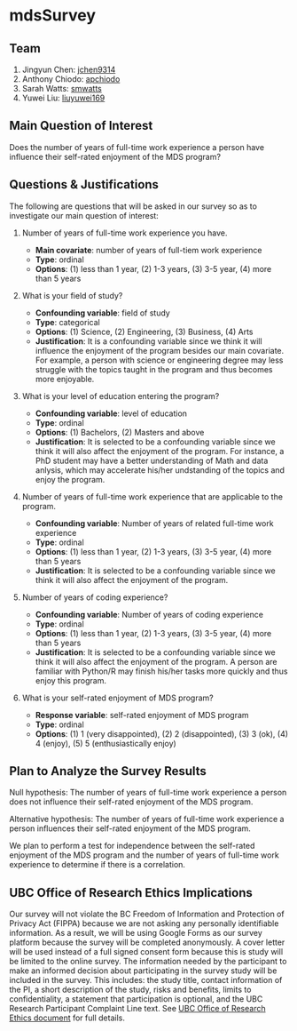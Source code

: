# mdsSurvey

## Team
1. Jingyun Chen: [jchen9314](https://github.com/jchen9314)
2. Anthony Chiodo: [apchiodo](https://github.com/apchiodo)
3. Sarah Watts: [smwatts](https://github.com/smwatts)
4. Yuwei Liu: [liuyuwei169](https://github.com/liuyuwei169)

## Main Question of Interest

Does the number of years of full-time work experience a person have influence their self-rated enjoyment of the MDS program?

## Questions & Justifications

The following are questions that will be asked in our survey so as to investigate our main question of interest: 

1. Number of years of full-time work experience you have.
	
	- __Main covariate__: number of years of full-tiem work experience
	- __Type__: ordinal
	- __Options__: (1) less than 1 year, (2) 1-3 years, (3) 3-5 year, (4) more than 5 years

2. What is your field of study? 

	- __Confounding variable__: field of study
	- __Type__: categorical
	- __Options__: (1) Science, (2) Engineering, (3) Business, (4) Arts
	- __Justification__: It is a confounding variable since we think it will influence the enjoyment of the program besides our main covariate. For example, a person with science or engineering degree may less struggle with the topics taught in the program and thus becomes more enjoyable.

3. What is your level of education entering the program? 
	
	- __Confounding variable__: level of education
	- __Type__: ordinal
	- __Options__: (1) Bachelors, (2) Masters and above
	- __Justification__: It is selected to be a confounding variable since we think it will also affect the enjoyment of the program. For instance, a PhD student may have a better understanding of Math and data anlysis, which may accelerate his/her undstanding of the topics and enjoy the program.

4. Number of years of full-time work experience that are applicable to the program.

	- __Confounding variable__: Number of years of related full-time work experience
	- __Type__: ordinal
	- __Options__: (1) less than 1 year, (2) 1-3 years, (3) 3-5 year, (4) more than 5 years
	- __Justification__: It is selected to be a confounding variable since we think it will also affect the enjoyment of the program.

5. Number of years of coding experience?

	- __Confounding variable__: Number of years of coding experience
	- __Type__: ordinal
	- __Options__: (1) less than 1 year, (2) 1-3 years, (3) 3-5 year, (4) more than 5 years
	- __Justification__: It is selected to be a confounding variable since we think it will also affect the enjoyment of the program. A person are familiar with Python/R may finish his/her tasks more quickly and thus enjoy this program.

6. What is your self-rated enjoyment of MDS program?

	- __Response variable__: self-rated enjoyment of MDS program
	- __Type__: ordinal
	- __Options__: (1) 1 (very disappointed), (2) 2 (disappointed), (3) 3 (ok), (4) 4 (enjoy), (5) 5 (enthusiastically enjoy)

## Plan to Analyze the Survey Results

Null hypothesis: The number of years of full-time work experience a person does not influence their self-rated enjoyment of the MDS program.

Alternative hypothesis: The number of years of full-time work experience a person influences their self-rated enjoyment of the MDS program.

We plan to perform a test for independence between the self-rated enjoyment of the MDS program and the number of years of full-time work experience to determine if there is a correlation.

## UBC Office of Research Ethics Implications

Our survey will not violate the BC Freedom of Information and Protection of Privacy Act (FIPPA) because we are not asking any personally identifiable information. As a result, we will be using Google Forms as our survey platform because the survey will be completed anonymously. A cover letter will be used instead of a full signed consent form because this is study will be limited to the online survey. The information needed by the participant to make an informed decision about participating in the survey study will be included in the survey. This includes: the study title, contact information of the PI, a short description of the study, risks and benefits, limits to confidentiality, a statement that participation is optional, and the UBC Research Participant Complaint Line text. See [UBC Office of Research Ethics document](https://ethics.research.ubc.ca/sites/ore.ubc.ca/files/documents/Online_Survey-GN.pdf) for full details.